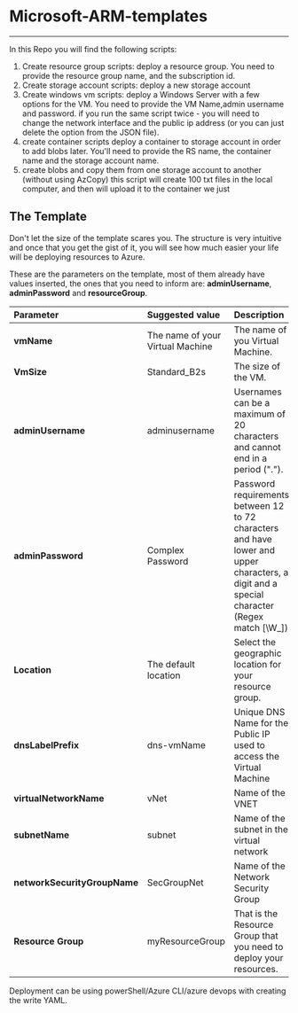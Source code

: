 # Microsoft-ARM-templates
---
In this Repo you will find the following scripts:
1. Create resource group scripts:
deploy a resource group.
You need to provide the resource group name, and the subscription id.
2. Create storage account scripts:
deploy a new storage account 
3. Create windows vm scripts:
deploy a Windows Server with a few options for the VM. 
You need to provide the VM Name,admin username and password.
if you run the same script twice - you will need to change the network interface and the public ip address (or you can just delete the option from the JSON file).
4. create container scripts
deploy a container to storage account in order to add blobs later.
You'll need to provide the RS name, the container name and the storage account name.
6. create blobs and copy them from one storage account to another (without using AzCopy)
this script will create 100 txt files in the local computer, and then will upload it to the container we just 


## The Template

Don't let the size of the template scares you. The structure is very intuitive and once that you get the gist of it, you will see how much easier your life will be deploying resources to Azure.

These are the parameters on the template, most of them already have values inserted, the ones that you need to inform are: **adminUsername**, **adminPassword** and **resourceGroup**.

Parameter         | Suggested value     | Description
:--------------- | :-------------      |:---------------------
**vmName** | The name of your Virtual Machine | The name of you Virtual Machine.
**VmSize** | Standard_B2s | The size of the VM.
**adminUsername** | adminusername | Usernames can be a maximum of 20 characters and cannot end in a period (".").
**adminPassword** | Complex Password | Password requirements between 12 to 72 characters and have lower and upper characters, a digit and a special character (Regex match [\W_])
**Location**| The default location | Select the geographic location for your resource group.
**dnsLabelPrefix** | dns-vmName | Unique DNS Name for the Public IP used to access the Virtual Machine
**virtualNetworkName** | vNet | Name of the VNET
**subnetName** | subnet | Name of the subnet in the virtual network
**networkSecurityGroupName** | SecGroupNet | Name of the Network Security Group
**Resource Group**| myResourceGroup |  That is the Resource Group that you need to deploy your resources.

Deployment can be using powerShell/Azure CLI/azure devops with creating the write YAML. 







